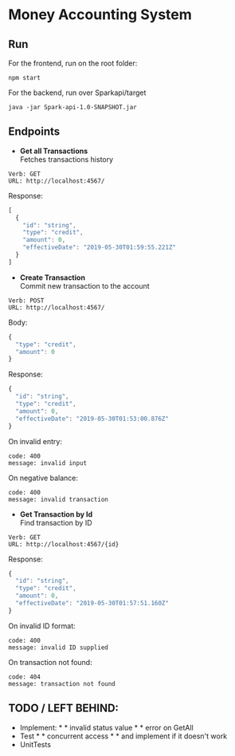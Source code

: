 # Money Accounting System


## Run
For the frontend, run on the root folder:
```
npm start
```

For the backend, run over Sparkapi/target
```
java -jar Spark-api-1.0-SNAPSHOT.jar
```

## Endpoints

* **Get all Transactions**\
Fetches transactions history
```
Verb: GET
URL: http://localhost:4567/
```

Response:
```javascript
[
  {
    "id": "string",
    "type": "credit",
    "amount": 0,
    "effectiveDate": "2019-05-30T01:59:55.221Z"
  }
]
```

* **Create Transaction**\
Commit new transaction to the account
```
Verb: POST
URL: http://localhost:4567/
```
Body:
```javascript
{
  "type": "credit",
  "amount": 0
}
```

Response:

```javascript
{
  "id": "string",
  "type": "credit",
  "amount": 0,
  "effectiveDate": "2019-05-30T01:53:00.876Z"
}
```

On invalid entry:

```
code: 400
message: invalid input
```

On negative balance:

```
code: 400
message: invalid transaction
```


* **Get Transaction by Id**\
Find transaction by ID
```
Verb: GET
URL: http://localhost:4567/{id}
```

Response:
```javascript
{
  "id": "string",
  "type": "credit",
  "amount": 0,
  "effectiveDate": "2019-05-30T01:57:51.160Z"
}
```

On invalid ID format:

```
code: 400
message: invalid ID supplied
```

On transaction not found:

```
code: 404
message: transaction not found
```

## TODO / LEFT BEHIND:

* Implement: * * invalid status value * * error on GetAll
* Test * * concurrent access * * and implement if it doesn't work
* UnitTests